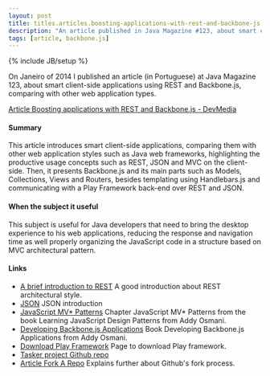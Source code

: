 ```yaml
---
layout: post
title: titles.articles.boosting-applications-with-rest-and-backbone-js
description: "An article published in Java Magazine #123, about smart client-side applications using REST and Backbone.js, comparing with other web application types."
tags: [article, backbone.js]
---
```

{% include JB/setup %}

On Janeiro of 2014 I published an article (in Portuguese) at Java Magazine 123, about smart client-side applications using REST and Backbone.js, comparing with other web application types.

[Article Boosting applications with REST and Backbone.js - DevMedia](http://www.devmedia.com.br/turbinando-aplicacoes-com-rest-e-backbone-js/29692)

#### Summary
This article introduces smart client-side applications, comparing them with other web application styles such as Java web frameworks, highlighting the productive usage concepts such as REST, JSON and MVC on the client-side. Then, it presents Backbone.js and its main parts such as Models, Collections, Views and Routers, besides templating using Handlebars.js and communicating with a Play Framework back-end over REST and JSON.

#### When the subject it useful
This subject is useful for Java developers that need to bring the desktop experience to his web applications, reducing the response and navigation time as well properly organizing the JavaScript code in a structure based on MVC architectural pattern.

#### Links
 * [A brief introduction to REST](http://www.infoq.com/articles/rest-introduction) A good introduction about REST architectural style.
 * [JSON](http://www.json.org/json-pt.html) JSON introduction
 * [JavaScript MV* Patterns](http://addyosmani.com/resources/essentialjsdesignpatterns/book/#detailmvcmvp) Chapter JavaScript MV* Patterns from the book Learning JavaScript Design Patterns from Addy Osmani.
 * [Developing Backbone.js Applications](http://addyosmani.github.io/backbone-fundamentals/) Book Developing Backbone.js Applications from Addy Osmani.
 * [Download Play Framework](http://www.playframework.com/download) Page to download Play framework.
 * [Tasker project Github repo](http://github.com/tiagorg/tasker)
 * [Article Fork A Repo](http://help.github.com/articles/fork-a-repo) Explains further about Github's fork process.
